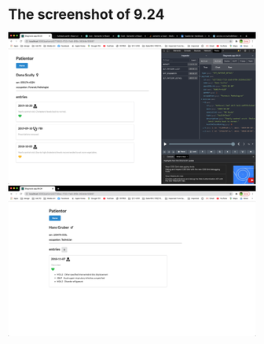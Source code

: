 # The screenshot of 9.24
 <img src = "Screenshot.9.24-01.png">
 <img src = "Screenshot.9.24-02.png">
